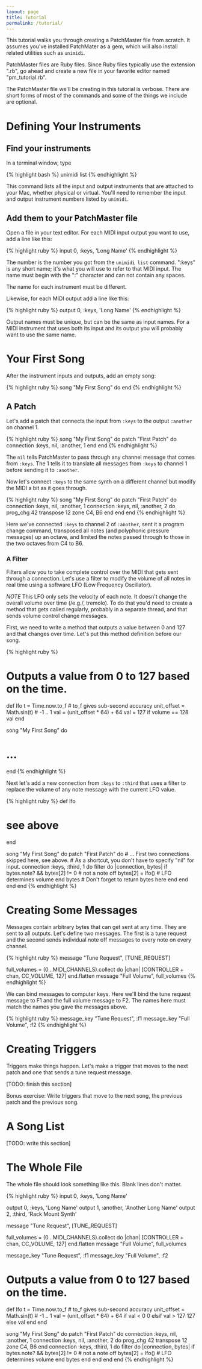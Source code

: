 ```yaml
---
layout: page
title: Tutorial
permalink: /tutorial/
---
```


This tutorial walks you through creating a PatchMaster file from scratch. It
assumes you've installed PatchMater as a gem, which will also install
related utilities such as `unimidi`.

PatchMaster files are Ruby files. Since Ruby files typically use the
extension ".rb", go ahead and create a new file in your favorite editor
named "pm_tutorial.rb".

The PatchMaster file we'll be creating in this tutorial is verbose. There
are short forms of most of the commands and some of the things we include
are optional.

# Defining Your Instruments

## Find your instruments

In a terminal window, type

{% highlight bash %}
unimidi list
{% endhighlight %}

This command lists all the input and output instruments that are attached to
your Mac, whether physical or virtual. You'll need to remember the input and
output instrument numbers listed by `unimidi`.

## Add them to your PatchMaster file

Open a file in your text editor. For each MIDI input output you want to use,
add a line like this:

{% highlight ruby %}
input 0, :keys, 'Long Name'
{% endhighlight %}

The number is the number you got from the `unimidi list` command. ":keys" is
any short name; it's what you will use to refer to that MIDI input. The name
must begin with the ":" character and can not contain any spaces.

The name for each instrument must be different.

Likewise, for each MIDI output add a line like this:

{% highlight ruby %}
output 0, :keys, 'Long Name'
{% endhighlight %}

Output names must be unique, but can be the same as input names. For a MIDI
instrument that uses both its input and its output you will probably want to
use the same name.

# Your First Song

After the instrument inputs and outputs, add an empty song:

{% highlight ruby %}
song "My First Song" do
end
{% endhighlight %}

## A Patch

Let's add a patch that connects the input from `:keys` to the output
`:another` on channel 1.

{% highlight ruby %}
song "My First Song" do
  patch "First Patch" do
    connection :keys, nil, :another, 1
  end
end
{% endhighlight %}

The `nil` tells PatchMaster to pass through any channel message that comes
from `:keys`. The 1 tells it to translate all messages from `:keys` to
channel 1 before sending it to `:another`.

Now let's connect `:keys` to the same synth on a different channel but
modify the MIDI a bit as it goes through.

{% highlight ruby %}
song "My First Song" do
  patch "First Patch" do
    connection :keys, nil, :another, 1
    connection :keys, nil, :another, 2 do
      prog_chg 42
      transpose 12
      zone C4, B6
    end
  end
end
{% endhighlight %}

Here we've connected `:keys` to channel 2 of `:another`, sent it a program
change command, transposed all notes (and polyphonic pressure messages) up
an octave, and limited the notes passed through to those in the two octaves
from C4 to B6.

### A Filter

Filters allow you to take complete control over the MIDI that gets sent
through a connection. Let's use a filter to modify the volume of all notes
in real time using a software LFO (Low Frequency Oscillator).

*NOTE* This LFO only sets the velocity of each note. It doesn't change the
overall volume over time (/e.g./, tremolo). To do that you'd need to create
a method that gets called regularly, probably in a separate thread, and that
sends volume control change messages.

First, we need to write a method that outputs a value between 0 and 127 and
that changes over time. Let's put this method definition before our song.

{% highlight ruby %}
# Outputs a value from 0 to 127 based on the time.
def lfo
  t = Time.now.to_f             # to_f gives sub-second accuracy
  unit_offset = Math.sin(t)     # -1 .. 1
  val = (unit_offset * 64) + 64
  val = 127 if volume == 128
  val
end

song "My First Song" do
  # ...
end
{% endhighlight %}

Next let's add a new connection from `:keys` to `:third` that uses a filter
to replace the volume of any note message with the current LFO value.

{% highlight ruby %}
def lfo
  # see above
end
  
song "My First Song" do
  patch "First Patch" do
    # ... First two connections skipped here, see above.
    # As a shortcut, you don't have to specify "nil" for input.
    connection :keys, :third, 1 do
      filter do |connection, bytes|
        if bytes.note? && bytes[2] != 0 # not a note off
          bytes[2] = lfo()              # LFO determines volume
        end
        bytes                   # Don't forget to return bytes here
      end
    end
  end
end
{% endhighlight %}

# Creating Some Messages

Messages contain arbitrary bytes that can get sent at any time. They are
sent to all outputs. Let's define two messages. The first is a tune request
and the second sends individual note off messages to every note on every
channel.

{% highlight ruby %}
message "Tune Request", [TUNE_REQUEST]

full_volumes = (0...MIDI_CHANNELS).collect do |chan|
  [CONTROLLER + chan, CC_VOLUME, 127]
end.flatten
message "Full Volume", full_volumes
{% endhighlight %}

We can bind messages to computer keys. Here we'll bind the tune request
message to F1 and the full volume message to F2. The names here must match
the names you gave the messages above.

{% highlight ruby %}
message_key "Tune Request", :f1
message_key "Full Volume", :f2
{% endhighlight %}

# Creating Triggers

Triggers make things happen. Let's make a trigger that moves to the next
patch and one that sends a tune request message.

[TODO: finish this section]

Bonus exercise: Write triggers that move to the next song, the previous
patch and the previous song.

# A Song List

[TODO: write this section]

# The Whole File

The whole file should look something like this. Blank lines don't matter.

{% highlight ruby %}
input 0, :keys, 'Long Name'

output 0, :keys, 'Long Name'
output 1, :another, 'Another Long Name'
output 2, :third, 'Rack Mount Synth'

message "Tune Request", [TUNE_REQUEST]

full_volumes = (0...MIDI_CHANNELS).collect do |chan|
  [CONTROLLER + chan, CC_VOLUME, 127]
end.flatten
message "Full Volume", full_volumes

message_key "Tune Request", :f1
message_key "Full Volume", :f2

# Outputs a value from 0 to 127 based on the time.
def lfo
  t = Time.now.to_f             # to_f gives sub-second accuracy
  unit_offset = Math.sin(t)     # -1 .. 1
  val = (unit_offset * 64) + 64
  if val < 0
    0
  elsif val > 127
    127
  else
    val
  end
end

song "My First Song" do
  patch "First Patch" do
    connection :keys, nil, :another, 1
    connection :keys, nil, :another, 2 do
      prog_chg 42
      transpose 12
      zone C4, B6
    end
    connection :keys, :third, 1 do
      filter do |connection, bytes|
        if bytes.note? && bytes[2] != 0 # not a note off
          bytes[2] = lfo()              # LFO determines volume
        end
        bytes
      end
    end
  end
end
{% endhighlight %}
